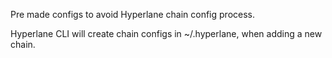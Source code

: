 Pre made configs to avoid Hyperlane chain config process.

Hyperlane CLI will create chain configs in ~/.hyperlane, when adding a new chain.